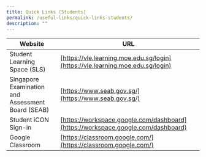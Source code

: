```yaml
---
title: Quick Links (Students)
permalink: /useful-links/quick-links-students/
description: ""
---
```

| Website | URL |
| -------- | -------- |
| Student Learning Space (SLS) | [https://vle.learning.moe.edu.sg/login](https://vle.learning.moe.edu.sg/login) |
| Singapore Examination and Assessment Board (SEAB) | [https://www.seab.gov.sg/](https://www.seab.gov.sg/) |
| Student iCON Sign-in | [https://workspace.google.com/dashboard](https://workspace.google.com/dashboard) |
| Google Classroom | [https://classroom.google.com/](https://classroom.google.com/) |
